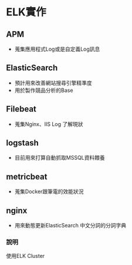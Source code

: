 # ELK實作

## APM

* 蒐集應用程式Log或是自定義Log訊息

## ElasticSearch

* 預計用來改善網站搜尋引擎精準度
* 用於製作競品分析的Base

## Filebeat

* 蒐集Nginx、IIS Log 了解現狀

## logstash

* 目前用來打算自動抓取MSSQL資料餵養

## metricbeat

* 蒐集Docker跟筆電的效能狀況

## nginx

* 用來動態更新ElasticSearch 中文分詞的分詞字典

### 說明

使用ELK Cluster